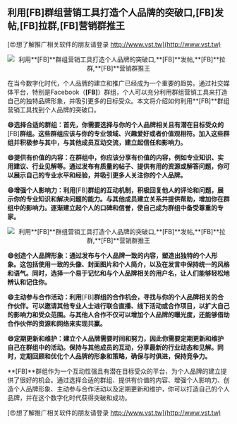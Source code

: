 ## **利用**[FB]**群组营销工具打造个人品牌的突破口,**[FB]**发帖,**[FB]**拉群,**[FB]**营销群推王**

[😍想了解推广相关软件的朋友请登录 http://www.vst.tw](http://www.vst.tw)

 <center><img src="https://vst.tw/MP4/tuiguang/png/2.png" alt="利用**[FB]**群组营销工具打造个人品牌的突破口,**[FB]**发帖,**[FB]**拉群,**[FB]**营销群推王"></center>

在当今数字化时代，个人品牌的建立和推广已经成为一个重要的趋势。通过社交媒体平台，特别是Facebook（**[FB]**）群组，个人可以充分利用群组营销工具来打造自己的独特品牌形象，并吸引更多的目标受众。本文将介绍如何利用**[FB]**群组营销工具找到个人品牌的突破口。

**😄选择合适的群组：首先，你需要选择与你的个人品牌相关且有潜在目标受众的**[FB]**群组。这些群组应该与你的专业领域、兴趣爱好或者价值观相符。加入这些群组并积极参与其中，与其他成员互动交流，建立起信任和影响力。**

**😄提供有价值的内容：在群组中，你应该分享有价值的内容，例如专业知识、实用建议、行业见解等。通过发布有质量的帖子、提供有用的资源或解答问题，你可以展示自己的专业水平和经验，并吸引更多人关注你的个人品牌。**

**😄增强个人影响力：利用**[FB]**群组的互动机制，积极回复他人的评论和问题，展示你的专业知识和解决问题的能力。与其他成员建立关系并提供帮助，增加你在群组中的影响力。逐渐建立起个人的口碑和信誉，使自己成为群组中备受尊重的专家。**

 <center><img src="https://vst.tw/MP4/tuiguang/png/7.png" alt="利用**[FB]**群组营销工具打造个人品牌的突破口,**[FB]**发帖,**[FB]**拉群,**[FB]**营销群推王"></center>

**😄创造个人品牌形象：通过发布与个人品牌一致的内容，塑造出独特的个人形象。这包括使用一致的头像、封面图片和个人简介，以及在发言中保持统一的风格和语气。同时，选择一个易于记忆和与个人品牌相关的用户名，让人们能够轻松地辨认和记住你。**

**😄主动参与合作活动：利用**[FB]**群组的合作机会，寻找与你的个人品牌相关的合作伙伴。可以邀请其他专业人士进行联合直播、线下活动或合作项目，以扩大自己的影响力和受众范围。与其他人合作不仅可以增加个人品牌的曝光度，还能够借助合作伙伴的资源和网络来实现共赢。**

**😄定期更新和维护：建立个人品牌需要时间和努力，因此你需要定期更新和维护自己在群组中的活动。保持与其他成员的互动，分享最新的行业动态和见解。同时，定期回顾和优化个人品牌的形象和策略，确保与时俱进，保持竞争力。**

**[FB]**群组作为一个互动性强且有潜在目标受众的平台，为个人品牌的建立提供了很好的机会。通过选择合适的群组、提供有价值的内容、增强个人影响力、创造个人品牌形象、主动参与合作活动以及定期更新和维护，你可以打造自己的个人品牌，并在这个数字化时代获得突破和成功。

[😍想了解推广相关软件的朋友请登录 http://www.vst.tw](http://www.vst.tw)



